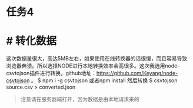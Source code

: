 # 任务4

# # 转化数据
这次数据量很大，高达5MB左右，如果使用在线转换器的话很慢，而且容易导致浏览器奔溃。所以选择NODE进行本地转换效率会高很多。这次我选用node-csvtojson插件进行转换。github地址：https://github.com/Keyang/node-csvtojson 。
$ npm i -g csvtojson 或者npm install
然后转换
$ csvtojson source.csv > converted.json
> 注意请在服务器端打开，因为数据是由本地请求来的
